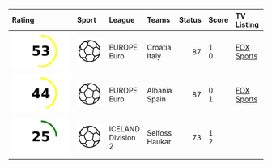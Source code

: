 | Rating                                                                                                                                 | Sport                                                                                                        | League                | Teams             |   Status | Score   | TV Listing                                              |
|:---------------------------------------------------------------------------------------------------------------------------------------|:-------------------------------------------------------------------------------------------------------------|:----------------------|:------------------|---------:|:--------|:--------------------------------------------------------|
| <img src="https://raw.githubusercontent.com/BlakeDuncan25/Donut-SVG-Ratings/bac4e4a278175106499642192132b1786a9aec38/53.svg" alt="53"> | <img src="https://raw.githubusercontent.com/BlakeDuncan25/Donut-SVG-Ratings/master/soccer.png" alt="Soccer"> | EUROPE<br>Euro        | Croatia<br>Italy  |       87 | 1<br>0  | <a href="https://www.foxsports.com/live">FOX Sports</a> |
| <img src="https://raw.githubusercontent.com/BlakeDuncan25/Donut-SVG-Ratings/bac4e4a278175106499642192132b1786a9aec38/44.svg" alt="44"> | <img src="https://raw.githubusercontent.com/BlakeDuncan25/Donut-SVG-Ratings/master/soccer.png" alt="Soccer"> | EUROPE<br>Euro        | Albania<br>Spain  |       87 | 0<br>1  | <a href="https://www.foxsports.com/live">FOX Sports</a> |
| <img src="https://raw.githubusercontent.com/BlakeDuncan25/Donut-SVG-Ratings/bac4e4a278175106499642192132b1786a9aec38/25.svg" alt="25"> | <img src="https://raw.githubusercontent.com/BlakeDuncan25/Donut-SVG-Ratings/master/soccer.png" alt="Soccer"> | ICELAND<br>Division 2 | Selfoss<br>Haukar |       73 | 1<br>2  | <a href="#N/A"></a>                                     |